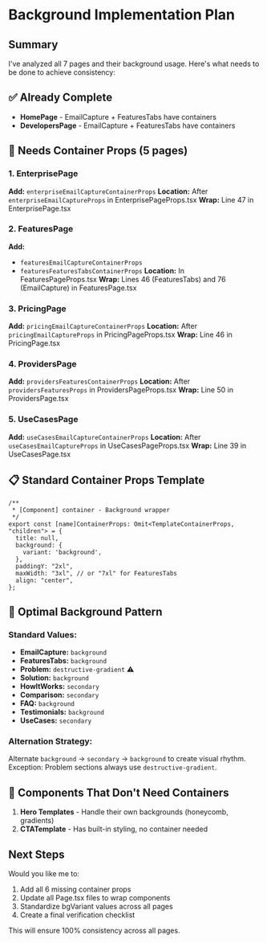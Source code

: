 # Background Implementation Plan

## Summary

I've analyzed all 7 pages and their background usage. Here's what needs to be done to achieve consistency:

## ✅ Already Complete

- **HomePage** - EmailCapture + FeaturesTabs have containers
- **DevelopersPage** - EmailCapture + FeaturesTabs have containers

## 🔧 Needs Container Props (5 pages)

### 1. EnterprisePage
**Add:** `enterpriseEmailCaptureContainerProps`
**Location:** After `enterpriseEmailCaptureProps` in EnterprisePageProps.tsx
**Wrap:** Line 47 in EnterprisePage.tsx

### 2. FeaturesPage  
**Add:** 
- `featuresEmailCaptureContainerProps`
- `featuresFeaturesTabsContainerProps`
**Location:** In FeaturesPageProps.tsx
**Wrap:** Lines 46 (FeaturesTabs) and 76 (EmailCapture) in FeaturesPage.tsx

### 3. PricingPage
**Add:** `pricingEmailCaptureContainerProps`
**Location:** After `pricingEmailCaptureProps` in PricingPageProps.tsx
**Wrap:** Line 46 in PricingPage.tsx

### 4. ProvidersPage
**Add:** `providersFeaturesContainerProps`
**Location:** After `providersFeaturesProps` in ProvidersPageProps.tsx
**Wrap:** Line 50 in ProvidersPage.tsx

### 5. UseCasesPage
**Add:** `useCasesEmailCaptureContainerProps`
**Location:** After `useCasesEmailCaptureProps` in UseCasesPageProps.tsx
**Wrap:** Line 39 in UseCasesPage.tsx

## 📋 Standard Container Props Template

```tsx
/**
 * [Component] container - Background wrapper
 */
export const [name]ContainerProps: Omit<TemplateContainerProps, "children"> = {
  title: null,
  background: {
    variant: 'background',
  },
  paddingY: "2xl",
  maxWidth: "3xl", // or "7xl" for FeaturesTabs
  align: "center",
};
```

## 🎨 Optimal Background Pattern

### Standard Values:
- **EmailCapture:** `background`
- **FeaturesTabs:** `background`
- **Problem:** `destructive-gradient` ⚠️
- **Solution:** `background`
- **HowItWorks:** `secondary`
- **Comparison:** `secondary`
- **FAQ:** `background`
- **Testimonials:** `background`
- **UseCases:** `secondary`

### Alternation Strategy:
Alternate `background` → `secondary` → `background` to create visual rhythm.
Exception: Problem sections always use `destructive-gradient`.

## 🚫 Components That Don't Need Containers

1. **Hero Templates** - Handle their own backgrounds (honeycomb, gradients)
2. **CTATemplate** - Has built-in styling, no container needed

## Next Steps

Would you like me to:
1. Add all 6 missing container props
2. Update all Page.tsx files to wrap components
3. Standardize bgVariant values across all pages
4. Create a final verification checklist

This will ensure 100% consistency across all pages.
